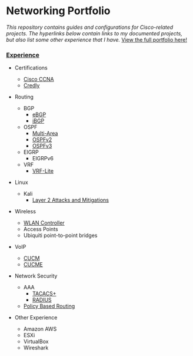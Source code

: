 # Networking Portfolio
*This repository contains guides and configurations for Cisco-related projects. The hyperlinks below contain links to my documented projects, but also list some other experience that I have.*
[View the full portfolio here!][PORTFOLIO]

### <ins>Experience</ins>
- Certifications
  - [Cisco CCNA][CCNA]
  - [Credly][CERTS_CREDLY]

- Routing
  - BGP
    - [eBGP][EBGP]
    - [iBGP][IBGP]
  - OSPF
    - [Multi-Area][MAOSPF]
    - [OSPFv2][OSPFV2]
    - [OSPFv3][OSPFV3]
  - EIGRP
    - EIGRPv6
  - VRF
    - [VRF-Lite][VRFLITE]
- Linux
  - Kali
    - [Layer 2 Attacks and Mitigations][L2ATTACKS]
- Wireless
  - [WLAN Controller][WLANC]
  - Access Points
  - Ubiquiti point-to-point bridges
- VoIP
  - [CUCM][CUCM]
  - [CUCME][CUCME]
- Network Security
  - AAA
    - [TACACS+][]
    - [RADIUS][]
  - [Policy Based Routing][PBR]
- Other Experience
  - Amazon AWS
  - ESXi
  - VirtualBox
  - Wireshark


[PORTFOLIO]: https://github.com/TherieI/Cisco-Projects/tree/main/Writeups/Portfolio.pdf
[CERTS_CREDLY]: https://www.credly.com/users/gabriel-rosas.df191d40
[EBGP]: https://github.com/TherieI/Cisco-Projects/tree/main/Writeups/Routing/BGP/eBGP
[IBGP]: https://github.com/TherieI/Cisco-Projects/tree/main/Writeups/Routing/BGP/iBGP
[OSPFV3]: https://github.com/TherieI/Cisco-Projects/tree/main/Writeups/Routing/OSPF/OSPFv3
[OSPFV2]: https://github.com/TherieI/Cisco-Projects/tree/main/Writeups/Routing/OSPF/OSPFv2
[VRFLITE]: https://github.com/TherieI/Cisco-Projects/tree/main/Writeups/Routing/VRF
[CUCM]: https://github.com/TherieI/Cisco-Projects/tree/main/Writeups/VoIP/Cisco-Unified-Communications-Manager
[MAOSPF]: https://github.com/TherieI/Cisco-Projects/tree/main/Writeups/Routing/OSPF/Multiarea-OSPF
[L2ATTACKS]: https://github.com/TherieI/Cisco-Projects/tree/main/Writeups/Linux/Kali-Linux
[WLANC]: https://github.com/TherieI/Cisco-Projects/tree/main/Writeups/Wireless/Wireless-LAN-Controller
[CUCME]: https://github.com/TherieI/Cisco-Projects/tree/main/Writeups/VoIP/Cisco-Unified-Communications-Manager-Express
[TACACS+]: https://github.com/TherieI/Cisco-Projects/tree/main/Writeups/Security/AAA/TACACS+
[RADIUS]: https://github.com/TherieI/Cisco-Projects/tree/main/Writeups/Security/AAA/RADIUS
[PBR]: https://github.com/TherieI/Cisco-Projects/tree/main/Writeups/Security/Policy-Based-Routing
[CCNA]: https://cp.certmetrics.com/cisco/en/public/verify/credential/9V19CCF3THE1Q6SW
